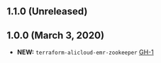 ## 1.1.0 (Unreleased)
## 1.0.0 (March 3, 2020)

- **NEW:** `terraform-alicloud-emr-zookeeper` [GH-1]( https://github.com/terraform-alicloud-modules/terraform-alicloud-emr-zookeeper/pull/1)
